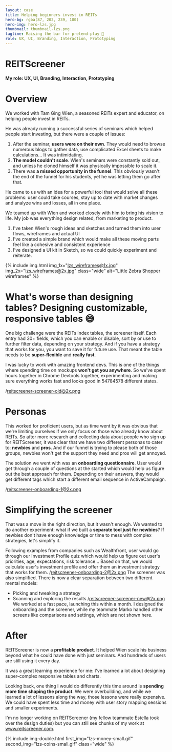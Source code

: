 ```yaml
---
layout: case
title: Helping beginners invest in REITs
hero-bg: rgba(87, 202, 239, 100)
hero-img: hero-lzs.jpg
thumbnail: thumbnail-lzs.png
tagline: Raising the bar for pretend-play 👶
role: UX, UI, Branding, Interaction, Prototyping
---
```


# REITScreener
**My role: UX, UI, Branding, Interaction, Prototyping**

# Overview
We worked with Tam Ging Wien, a seasoned REITs expert and educator, on helping people invest in REITs.

He was already running a successful series of seminars which helped people start investing, but there were a couple of issues:
1. After the seminar, **users were on their own**. They would need  to browse numerous blogs to gather data, use complicated Excel sheets to make calculations... It was intimidating.
2. **The model couldn't scale**. Wien's seminars were constantly sold out, and unless he cloned himself it was physically impossible to scale it.
3. There was **a missed opportunity in the funnel**. This obviously wasn't the end of the funnel for his students, yet he was letting them go after that.

He came to us with an idea for a powerful tool that would solve all these problems: user could take courses, stay up to date with market changes and analyze wins and losses, all in one place.

We teamed up with Wien and worked closely with him to bring his vision to life. My job was everything design related, from marketing to product.
1. I've taken Wien's rough ideas and sketches and turned them into user flows, wireframes and actual UI
2. I've created a simple brand which would make all these moving parts feel like a cohesive and consistent experience
3. I've designed a UI kit in Sketch, so we could quickly experiment and reiterate.

{% include img.html img_1x="lzs_wireframes@1x.jpg" img_2x="lzs_wireframes@2x.jpg" class="wide" alt="Little Zebra Shopper wireframes" %}

# What's worse than designing tables? Designing customizable, responsive tables 😅
One big challenge were the REITs index tables, the screener itself. Each entry had 30+ fields, which you can enable or disable, sort by or use to further filter data, depending on your strategy. And if you have a strategy that works for you, you want to save it for future use. That meant the table needs to be **super-flexible** and **really fast**.

I was lucky to work with amazing frontend devs. This is one of the things where spending time on mockups **won't get you anywhere**. So we've spent hours together in Chrome Devtools together, experimenting and making sure everything works fast and looks good in 54784578 different states.

/reitscreener-screener-old@2x.png

# Personas
This worked for proficient users, but as time went by it was obvious that we're limiting ourselves if we only focus on those who already know about REITs. So after more research and collecting data about people who sign up for REITScreener, it was clear that we have two different personas to cater to: **newbies** and **pros**. And if our funnel is trying to please both of those groups, newbies won't get the support they need and pros will get annoyed.

The solution we went with was an **onboarding questionnaire**. User would get through a couple of questions at the started which would help us figure out the best approach for them. Depending on their answers, they would get different tags which start a different email sequence in ActiveCampaign.

/reitscreener-onboarding-1@2x.png

# Simplifying the screener
That was a move in the right direction, but it wasn't enough. We wanted to do another experiment: what if we built a **separate tool just for newbies**? If newbies don't have enough knowledge or time to mess with complex strategies, let's simplify it.

Following examples from companies such as Wealthfront, user would go through our Investment Profile quiz which would help us figure out user's priorities, age, expectations, risk tolerance... Based on that, we would calculate user's investment profile and offer them an investment strategy that works for them.
/reitscreener-onboarding-2@2x.png
The screener was also simplified. There is now a clear separation between two different mental models:
- Picking and tweaking a strategy
- Scanning and exploring the results
/reitscreener-screener-new@2x.png
We worked at a fast pace, launching this within a month. I designed the onboarding and the screener, while my teammate Marko handled other screens like comparisons and settings, which are not shown here.

# After
REITScreener is now a **profitable product**. It helped Wien scale his business beyond what he could have done with just seminars. And hundreds of users are still using it every day.

It was a great learning experience for me: I've learned a lot about designing super-complex responsive tables and charts.

Looking back, one thing I would do differently this time around is **spending more time shaping the product**. We were overbuilding, and while we learned a lot of lessons along the way, those lessons were really expensive. We could have spent less time and money with user story mapping sessions and smaller experiments.

I'm no longer working on REITScreener (my fellow teammate Estella took over the design duties) but you can still see chunks of my work at www.reitscreener.com.





{% include img-double.html first_img="lzs-money-small.gif" second_img="lzs-coins-small.gif" class="wide" %}

